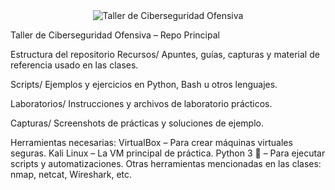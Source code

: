  <div align="center">
        <img src="https://media.giphy.com/media/mtmFB01G4rvFEHAsfI/giphy.gif" alt="Taller de Ciberseguridad Ofensiva">
    </div>


Taller de Ciberseguridad Ofensiva – Repo Principal

Estructura del repositorio
Recursos/
Apuntes, guías, capturas y material de referencia usado en las clases. 

Scripts/
Ejemplos y ejercicios en Python, Bash u otros lenguajes.

Laboratorios/
Instrucciones y archivos de laboratorio prácticos.

Capturas/
Screenshots de prácticas y soluciones de ejemplo.

Herramientas necesarias: 
VirtualBox – Para crear máquinas virtuales seguras.
Kali Linux – La VM principal de práctica.
Python 3 🐍 – Para ejecutar scripts y automatizaciones.
Otras herramientas mencionadas en las clases: nmap, netcat, Wireshark, etc.

